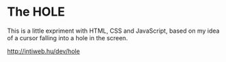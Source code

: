 The HOLE
========

This is a little expriment with HTML, CSS and JavaScript, based on my idea of a cursor falling into a hole in the screen.

http://intiweb.hu/dev/hole



